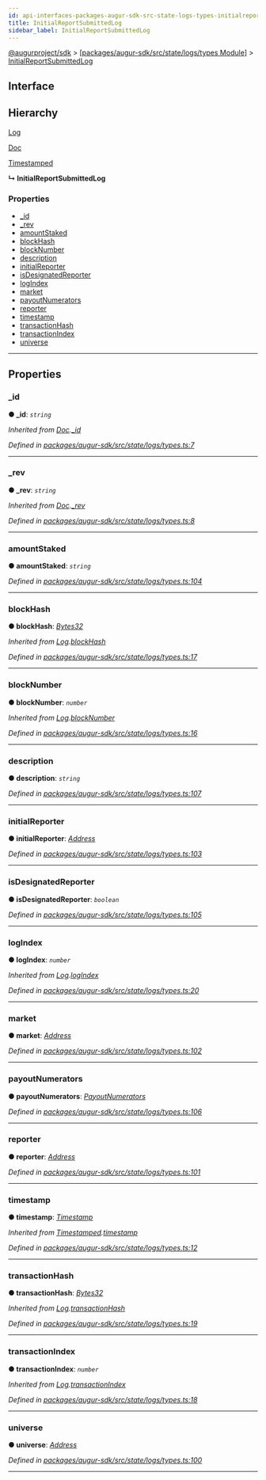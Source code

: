 ```yaml
---
id: api-interfaces-packages-augur-sdk-src-state-logs-types-initialreportsubmittedlog
title: InitialReportSubmittedLog
sidebar_label: InitialReportSubmittedLog
---
```


[@augurproject/sdk](api-readme.md) > [[packages/augur-sdk/src/state/logs/types Module]](api-modules-packages-augur-sdk-src-state-logs-types-module.md) > [InitialReportSubmittedLog](api-interfaces-packages-augur-sdk-src-state-logs-types-initialreportsubmittedlog.md)

## Interface

## Hierarchy

 [Log](api-interfaces-packages-augur-sdk-src-state-logs-types-log.md)

 [Doc](api-interfaces-packages-augur-sdk-src-state-logs-types-doc.md)

 [Timestamped](api-interfaces-packages-augur-sdk-src-state-logs-types-timestamped.md)

**↳ InitialReportSubmittedLog**

### Properties

* [_id](api-interfaces-packages-augur-sdk-src-state-logs-types-initialreportsubmittedlog.md#_id)
* [_rev](api-interfaces-packages-augur-sdk-src-state-logs-types-initialreportsubmittedlog.md#_rev)
* [amountStaked](api-interfaces-packages-augur-sdk-src-state-logs-types-initialreportsubmittedlog.md#amountstaked)
* [blockHash](api-interfaces-packages-augur-sdk-src-state-logs-types-initialreportsubmittedlog.md#blockhash)
* [blockNumber](api-interfaces-packages-augur-sdk-src-state-logs-types-initialreportsubmittedlog.md#blocknumber)
* [description](api-interfaces-packages-augur-sdk-src-state-logs-types-initialreportsubmittedlog.md#description)
* [initialReporter](api-interfaces-packages-augur-sdk-src-state-logs-types-initialreportsubmittedlog.md#initialreporter)
* [isDesignatedReporter](api-interfaces-packages-augur-sdk-src-state-logs-types-initialreportsubmittedlog.md#isdesignatedreporter)
* [logIndex](api-interfaces-packages-augur-sdk-src-state-logs-types-initialreportsubmittedlog.md#logindex)
* [market](api-interfaces-packages-augur-sdk-src-state-logs-types-initialreportsubmittedlog.md#market)
* [payoutNumerators](api-interfaces-packages-augur-sdk-src-state-logs-types-initialreportsubmittedlog.md#payoutnumerators)
* [reporter](api-interfaces-packages-augur-sdk-src-state-logs-types-initialreportsubmittedlog.md#reporter)
* [timestamp](api-interfaces-packages-augur-sdk-src-state-logs-types-initialreportsubmittedlog.md#timestamp)
* [transactionHash](api-interfaces-packages-augur-sdk-src-state-logs-types-initialreportsubmittedlog.md#transactionhash)
* [transactionIndex](api-interfaces-packages-augur-sdk-src-state-logs-types-initialreportsubmittedlog.md#transactionindex)
* [universe](api-interfaces-packages-augur-sdk-src-state-logs-types-initialreportsubmittedlog.md#universe)

---

## Properties

<a id="_id"></a>

###  _id

**● _id**: *`string`*

*Inherited from [Doc](api-interfaces-packages-augur-sdk-src-state-logs-types-doc.md).[_id](api-interfaces-packages-augur-sdk-src-state-logs-types-doc.md#_id)*

*Defined in [packages/augur-sdk/src/state/logs/types.ts:7](https://github.com/AugurProject/augur/blob/bae2172ca0/packages/augur-sdk/src/state/logs/types.ts#L7)*

___
<a id="_rev"></a>

###  _rev

**● _rev**: *`string`*

*Inherited from [Doc](api-interfaces-packages-augur-sdk-src-state-logs-types-doc.md).[_rev](api-interfaces-packages-augur-sdk-src-state-logs-types-doc.md#_rev)*

*Defined in [packages/augur-sdk/src/state/logs/types.ts:8](https://github.com/AugurProject/augur/blob/bae2172ca0/packages/augur-sdk/src/state/logs/types.ts#L8)*

___
<a id="amountstaked"></a>

###  amountStaked

**● amountStaked**: *`string`*

*Defined in [packages/augur-sdk/src/state/logs/types.ts:104](https://github.com/AugurProject/augur/blob/bae2172ca0/packages/augur-sdk/src/state/logs/types.ts#L104)*

___
<a id="blockhash"></a>

###  blockHash

**● blockHash**: *[Bytes32](api-modules-packages-augur-sdk-src-state-logs-types-module.md#bytes32)*

*Inherited from [Log](api-interfaces-packages-augur-sdk-src-state-logs-types-log.md).[blockHash](api-interfaces-packages-augur-sdk-src-state-logs-types-log.md#blockhash)*

*Defined in [packages/augur-sdk/src/state/logs/types.ts:17](https://github.com/AugurProject/augur/blob/bae2172ca0/packages/augur-sdk/src/state/logs/types.ts#L17)*

___
<a id="blocknumber"></a>

###  blockNumber

**● blockNumber**: *`number`*

*Inherited from [Log](api-interfaces-packages-augur-sdk-src-state-logs-types-log.md).[blockNumber](api-interfaces-packages-augur-sdk-src-state-logs-types-log.md#blocknumber)*

*Defined in [packages/augur-sdk/src/state/logs/types.ts:16](https://github.com/AugurProject/augur/blob/bae2172ca0/packages/augur-sdk/src/state/logs/types.ts#L16)*

___
<a id="description"></a>

###  description

**● description**: *`string`*

*Defined in [packages/augur-sdk/src/state/logs/types.ts:107](https://github.com/AugurProject/augur/blob/bae2172ca0/packages/augur-sdk/src/state/logs/types.ts#L107)*

___
<a id="initialreporter"></a>

###  initialReporter

**● initialReporter**: *[Address](api-modules-packages-augur-sdk-src-state-logs-types-module.md#address)*

*Defined in [packages/augur-sdk/src/state/logs/types.ts:103](https://github.com/AugurProject/augur/blob/bae2172ca0/packages/augur-sdk/src/state/logs/types.ts#L103)*

___
<a id="isdesignatedreporter"></a>

###  isDesignatedReporter

**● isDesignatedReporter**: *`boolean`*

*Defined in [packages/augur-sdk/src/state/logs/types.ts:105](https://github.com/AugurProject/augur/blob/bae2172ca0/packages/augur-sdk/src/state/logs/types.ts#L105)*

___
<a id="logindex"></a>

###  logIndex

**● logIndex**: *`number`*

*Inherited from [Log](api-interfaces-packages-augur-sdk-src-state-logs-types-log.md).[logIndex](api-interfaces-packages-augur-sdk-src-state-logs-types-log.md#logindex)*

*Defined in [packages/augur-sdk/src/state/logs/types.ts:20](https://github.com/AugurProject/augur/blob/bae2172ca0/packages/augur-sdk/src/state/logs/types.ts#L20)*

___
<a id="market"></a>

###  market

**● market**: *[Address](api-modules-packages-augur-sdk-src-state-logs-types-module.md#address)*

*Defined in [packages/augur-sdk/src/state/logs/types.ts:102](https://github.com/AugurProject/augur/blob/bae2172ca0/packages/augur-sdk/src/state/logs/types.ts#L102)*

___
<a id="payoutnumerators"></a>

###  payoutNumerators

**● payoutNumerators**: *[PayoutNumerators](api-modules-packages-augur-sdk-src-state-logs-types-module.md#payoutnumerators)*

*Defined in [packages/augur-sdk/src/state/logs/types.ts:106](https://github.com/AugurProject/augur/blob/bae2172ca0/packages/augur-sdk/src/state/logs/types.ts#L106)*

___
<a id="reporter"></a>

###  reporter

**● reporter**: *[Address](api-modules-packages-augur-sdk-src-state-logs-types-module.md#address)*

*Defined in [packages/augur-sdk/src/state/logs/types.ts:101](https://github.com/AugurProject/augur/blob/bae2172ca0/packages/augur-sdk/src/state/logs/types.ts#L101)*

___
<a id="timestamp"></a>

###  timestamp

**● timestamp**: *[Timestamp](api-modules-packages-augur-sdk-src-state-logs-types-module.md#timestamp)*

*Inherited from [Timestamped](api-interfaces-packages-augur-sdk-src-state-logs-types-timestamped.md).[timestamp](api-interfaces-packages-augur-sdk-src-state-logs-types-timestamped.md#timestamp)*

*Defined in [packages/augur-sdk/src/state/logs/types.ts:12](https://github.com/AugurProject/augur/blob/bae2172ca0/packages/augur-sdk/src/state/logs/types.ts#L12)*

___
<a id="transactionhash"></a>

###  transactionHash

**● transactionHash**: *[Bytes32](api-modules-packages-augur-sdk-src-state-logs-types-module.md#bytes32)*

*Inherited from [Log](api-interfaces-packages-augur-sdk-src-state-logs-types-log.md).[transactionHash](api-interfaces-packages-augur-sdk-src-state-logs-types-log.md#transactionhash)*

*Defined in [packages/augur-sdk/src/state/logs/types.ts:19](https://github.com/AugurProject/augur/blob/bae2172ca0/packages/augur-sdk/src/state/logs/types.ts#L19)*

___
<a id="transactionindex"></a>

###  transactionIndex

**● transactionIndex**: *`number`*

*Inherited from [Log](api-interfaces-packages-augur-sdk-src-state-logs-types-log.md).[transactionIndex](api-interfaces-packages-augur-sdk-src-state-logs-types-log.md#transactionindex)*

*Defined in [packages/augur-sdk/src/state/logs/types.ts:18](https://github.com/AugurProject/augur/blob/bae2172ca0/packages/augur-sdk/src/state/logs/types.ts#L18)*

___
<a id="universe"></a>

###  universe

**● universe**: *[Address](api-modules-packages-augur-sdk-src-state-logs-types-module.md#address)*

*Defined in [packages/augur-sdk/src/state/logs/types.ts:100](https://github.com/AugurProject/augur/blob/bae2172ca0/packages/augur-sdk/src/state/logs/types.ts#L100)*

___

